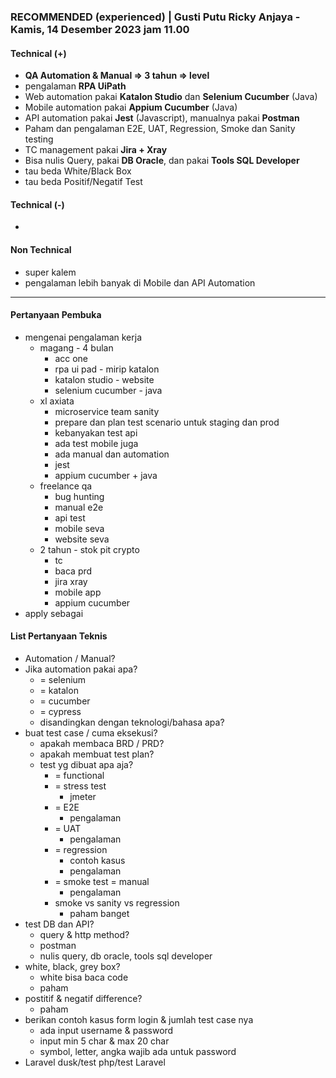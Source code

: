 ### **RECOMMENDED (experienced)** | Gusti Putu Ricky Anjaya - Kamis, 14 Desember 2023 jam 11.00

#### Technical (+) 

- **QA Automation & Manual => 3 tahun => level**  
- pengalaman **RPA UiPath**
- Web automation pakai **Katalon Studio** dan **Selenium Cucumber** (Java)
- Mobile automation pakai **Appium Cucumber** (Java)
- API automation pakai **Jest** (Javascript), manualnya pakai **Postman**
- Paham dan pengalaman E2E, UAT, Regression, Smoke dan Sanity testing
- TC management pakai **Jira + Xray**
- Bisa nulis Query, pakai **DB Oracle**, dan pakai **Tools SQL Developer** 
- tau beda White/Black Box
- tau beda Positif/Negatif Test

#### Technical (-)  

- 

#### Non Technical  

- super kalem
- pengalaman lebih banyak di Mobile dan API Automation

---

#### Pertanyaan Pembuka

- mengenai pengalaman kerja  
	- magang - 4 bulan
		- acc one
		- rpa ui pad - mirip katalon
		- katalon studio - website
		- selenium cucumber - java
	- xl axiata
		- microservice team sanity
		- prepare dan plan test scenario untuk staging dan prod
		- kebanyakan test api
		- ada test mobile juga
		- ada manual dan automation
		- jest
		- appium cucumber + java
	- freelance qa
		- bug hunting
		- manual e2e
		- api test
		- mobile seva
		- website seva
	- 2 tahun - stok pit crypto
		- tc
		- baca prd
		- jira xray
		- mobile app
		- appium cucumber
- apply sebagai


#### List Pertanyaan Teknis

- Automation / Manual?  
- Jika automation pakai apa?
	- = selenium
	- = katalon
	- = cucumber
	- = cypress
	- disandingkan dengan teknologi/bahasa apa?
- buat test case / cuma eksekusi?
	- apakah membaca BRD / PRD?
	- apakah membuat test plan?
	- test yg dibuat apa aja?
		- = functional
		- = stress test
			- jmeter
		- = E2E
			- pengalaman
		- = UAT
			- pengalaman
		- = regression
			- contoh kasus
			- pengalaman
		- = smoke test = manual
			- pengalaman
		- smoke vs sanity vs regression
			- paham banget
- test DB dan API?
	- query & http method?
	- postman
	- nulis query, db oracle, tools sql developer
- white, black, grey box?
	- white bisa baca code
	- paham
- postitif & negatif difference?
	- paham
- berikan contoh kasus form login & jumlah test case nya
	- ada input username & password
	- input min 5 char & max 20 char
	- symbol, letter, angka wajib ada untuk password
- Laravel dusk/test php/test Laravel